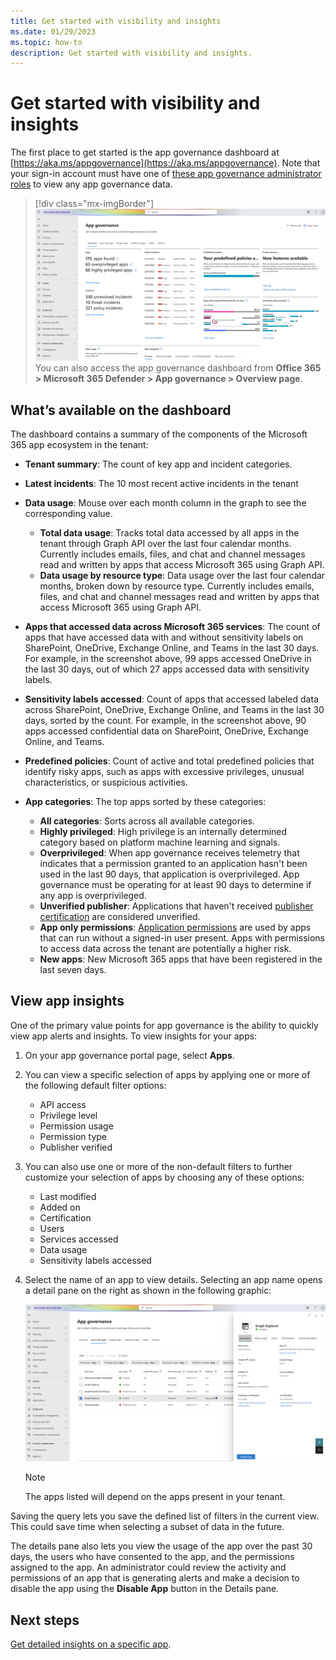 ```yaml
---
title: Get started with visibility and insights
ms.date: 01/29/2023
ms.topic: how-to
description: Get started with visibility and insights.
---
```


# Get started with visibility and insights

The first place to get started is the app governance dashboard at [https://aka.ms/appgovernance](https://aka.ms/appgovernance). Note that your sign-in account must have one of [these app governance administrator roles](app-governance-get-started.md#roles) to view any app governance data.
> [!div class="mx-imgBorder"]
>![App governance overview page in Microsoft 365 Defender.](media/app-governance-visibility-insights-get-started/overview.png)  
You can also access the app governance dashboard from **Office 365 > Microsoft 365 Defender > App governance > Overview page**.

## What’s available on the dashboard

The dashboard contains a summary of the components of the Microsoft 365 app ecosystem in the tenant:

- **Tenant summary**: The count of key app and incident categories.
- **Latest incidents**: The 10 most recent active incidents in the tenant
- **Data usage**: Mouse over each month column in the graph to see the corresponding value.
  - **Total data usage**: Tracks total data accessed by all apps in the tenant through Graph API over the last four calendar months. Currently includes emails, files, and chat and channel messages read and written by apps that access Microsoft 365 using Graph API.
  - **Data usage by resource type**: Data usage over the last four calendar months, broken down by resource type. Currently includes emails, files, and chat and channel messages read and written by apps that access Microsoft 365 using Graph API.
- **Apps that accessed data across Microsoft 365 services**: The count of apps that have accessed data with and without sensitivity labels on SharePoint, OneDrive, Exchange Online, and Teams in the last 30 days. For example, in the screenshot above, 99 apps accessed OneDrive in the last 30 days, out of which 27 apps accessed data with sensitivity labels.
- **Sensitivity labels accessed**: Count of apps that accessed labeled data across SharePoint, OneDrive, Exchange Online, and Teams in the last 30 days, sorted by the count. For example, in the screenshot above, 90 apps accessed confidential data on SharePoint, OneDrive, Exchange Online, and Teams.
- **Predefined policies**: Count of active and total predefined policies that identify risky apps, such as apps with excessive privileges, unusual characteristics, or suspicious activities.
- **App categories**: The top apps sorted by these categories:
  
  - **All categories**: Sorts across all available categories.
  - **Highly privileged**: High privilege is an internally determined category based on platform machine learning and signals.
  - **Overprivileged**: When app governance receives telemetry that indicates that a permission granted to an application hasn't been used in the last 90 days, that application is overprivileged. App governance must be operating for at least 90 days to determine if any app is overprivileged.  
  - **Unverified publisher**: Applications that haven't received [publisher certification](/azure/active-directory/develop/publisher-verification-overview) are considered unverified.
  - **App only permissions**: [Application permissions](/azure/active-directory/develop/v2-permissions-and-consent#permission-types) are used by apps that can run without a signed-in user present. Apps with permissions to access data across the tenant are potentially a higher risk.
  - **New apps**: New Microsoft 365 apps that have been registered in the last seven days.  
  
## View app insights

One of the primary value points for app governance is the ability to quickly view app alerts and insights. To view insights for your apps:

1. On your app governance portal page, select **Apps**.
1. You can view a specific selection of apps by applying one or more of the following default filter options:
    - API access
    - Privilege level
    - Permission usage
    - Permission type
    - Publisher verified
1. You can also use one or more of the non-default filters to further customize your selection of apps by choosing any of these options:
    - Last modified
    - Added on
    - Certification
    - Users
    - Services accessed
    - Data usage
    - Sensitivity labels accessed

1. Select the name of an app to view details. Selecting an app name opens a detail pane on the right as shown in the following graphic:

    ![app details pane showing app summary.](media/app-governance-visibility-insights-get-started/image2.png)

    > [!NOTE]
    > The apps listed will depend on the apps present in your tenant.

Saving the query lets you save the defined list of filters in the current view. This could save time when selecting a subset of data in the future.

The details pane also lets you view the usage of the app over the past 30 days, the users who have consented to the app, and the permissions assigned to the app. An administrator could review the activity and permissions of an app that is generating alerts and make a decision to disable the app using the **Disable App** button in the Details pane.

## Next steps

[Get detailed insights on a specific app](app-governance-visibility-insights-view-apps.md).
